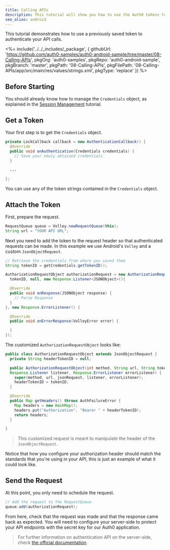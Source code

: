 ```yaml
---
title: Calling APIs
description: This tutorial will show you how to use the Auth0 tokens to make authenticated API calls.
seo_alias: android
---
```


This tutorial demonstrates how to use a previously saved token to authenticate your API calls.

<%= include('../../_includes/_package', {
  githubUrl: 'https://github.com/auth0-samples/auth0-android-sample/tree/master/08-Calling-APIs',
  pkgOrg: 'auth0-samples',
  pkgRepo: 'auth0-android-sample',
  pkgBranch: 'master',
  pkgPath: '08-Calling-APIs',
  pkgFilePath: '08-Calling-APIs/app/src/main/res/values/strings.xml',
  pkgType: 'replace'
}) %>

## Before Starting

You should already know how to manage the `Credentials` object, as explained in the [Session Management](03-session-handling) tutorial.

## Get a Token

Your first step is to get the `Credentials` object.

```java
private LockCallback callback = new AuthenticationCallback() {
  @Override
  public void onAuthentication(Credentials credentials) {
    // Save your newly obtained credentials
  }

  ...

};
```
You can use any of the token strings contained in the `Credentials` object.

## Attach the Token

First, prepare the request.

```java
RequestQueue queue = Volley.newRequestQueue(this);
String url = "YOUR API URL";
```

Next you need to add the token to the request header so that authenticated requests can be made. In this example we use Android's `Volley` and a custom `JsonObjectRequest`.

```java     
// Retrieve the credentials from where you saved them
String tokenID = getCredentials.getTokenID();

AuthorizationRequestObject authorizationRequest = new AuthorizationRequestObject(Request.Method.GET,url,
  tokenID, null, new Response.Listener<JSONObject>(){

  @Override
  public void onResponse(JSONObject response) {
    // Parse Response
  }
}, new Response.ErrorListener() {

  @Override
  public void onErrorResponse(VolleyError error) {

  }
});
```

The customized `AuthorizationRequestObject` looks like:

```java
public class AuthorizationRequestObject extends JsonObjectRequest {
  private String headerTokenID = null;

  public AuthorizationRequestObject(int method, String url, String tokenID, JSONObject jsonRequest,
  Response.Listener listener, Response.ErrorListener errorListener) {
    super(method, url, jsonRequest, listener, errorListener);
    headerTokenID = tokenID;
  }

  @Override
  public Map getHeaders() throws AuthFailureError {
    Map headers = new HashMap();
    headers.put("Authorization", "Bearer " + headerTokenID);
    return headers;
  }

}
```

> This customized request is meant to manipulate the header of the `JsonObjectRequest`.

Notice that how you configure your authorization header should match the standards that you're using in your API, this is just an example of what it could look like.

## Send the Request

At this point, you only need to schedule the request.

```java
// Add the request to the RequestQueue.
queue.add(authorizationRequest);        
```

From here, check that the request was made and that the response came back as expected. You will need to configure your server-side to protect your API endpoints with the secret key for our Auth0 application.

> For further information on authentication API on the server-side, check [the official documentation](https://auth0.com/docs/api/authentication).
